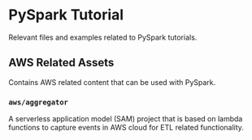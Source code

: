 # PySpark Tutorial

Relevant files and examples related to PySpark tutorials.

## AWS Related Assets

Contains AWS related content that can be used with PySpark.

### `aws/aggregator`

A serverless application model (SAM) project that is based on lambda functions to capture events in AWS cloud for ETL related functionality.
